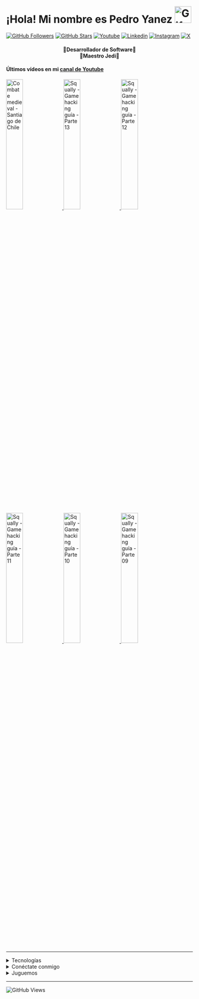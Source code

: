 <!-- Título -->
<h1>¡Hola! Mi nombre es Pedro Yanez
  <img src="https://raw.githubusercontent.com/nixin72/nixin72/master/wave.gif"
          alt="Gif animado de mano saludando"
          height="45"
          width="45" />
</h1>

  [![GitHub Followers](https://img.shields.io/github/followers/wotanCode?style=social)](https://github.com/wotanCode)
  [![GitHub Stars](https://img.shields.io/github/stars/wotanCode?style=social)](https://github.com/wotanCode)
  [![Youtube](https://img.shields.io/badge/Youtube-FF0000?&logo=Youtube&logoColor=white&labelColor=101010)](https://www.youtube.com/channel/UCwISu2hFg7EpOIZ8aV7iS6g?sub_confirmation=1)
  [![Linkedin](https://img.shields.io/badge/Linkedin-00d8fd?&logo=linkedin&logoColor=white&labelColor=101010)](https://www.linkedin.com/in/pedroelhumano/)
  [![Instagram](https://img.shields.io/badge/Instagram-E4405F?&logo=instagram&logoColor=white&labelColor=101010)](https://www.instagram.com/pedroelhumano/?theme=dark)
  [![X](https://img.shields.io/badge/X-1DA1F2?&logo=X&logoColor=white&labelColor=101010)](https://www.X.com/pedroelhumano)
<br>

<!-- Descripción-->
<h4 align="center">
  🔴Desarrollador de Software🔴<br>
  🔵Maestro Jedi🔵
</h4>

#### Últimos vídeos en mi [canal de Youtube](https://youtube.com/channel/UCwISu2hFg7EpOIZ8aV7iS6g?sub_confirmation=1)

<a href='https://youtu.be/11qUP9h-cR8' target='_blank'>
  <img width='30%' src='https://img.youtube.com/vi/11qUP9h-cR8/mqdefault.jpg' alt='Combate medieval - Santiago de Chile' />
</a>
<a href='https://youtu.be/q0C4XHuRNmU' target='_blank'>
  <img width='30%' src='https://img.youtube.com/vi/q0C4XHuRNmU/mqdefault.jpg' alt='Squally - Gamehacking guía - Parte 13' />
</a>
<a href='https://youtu.be/wg3eFB0Nzzs' target='_blank'>
  <img width='30%' src='https://img.youtube.com/vi/wg3eFB0Nzzs/mqdefault.jpg' alt='Squally - Gamehacking guía - Parte 12' />
</a>
<a href='https://youtu.be/ZCGw7Q2DRhE' target='_blank'>
  <img width='30%' src='https://img.youtube.com/vi/ZCGw7Q2DRhE/mqdefault.jpg' alt='Squally - Gamehacking guía - Parte 11' />
</a>
<a href='https://youtu.be/gKvrdj1nAlY' target='_blank'>
  <img width='30%' src='https://img.youtube.com/vi/gKvrdj1nAlY/mqdefault.jpg' alt='Squally - Gamehacking guía - Parte 10' />
</a>
<a href='https://youtu.be/iL1x_w7VJH8' target='_blank'>
  <img width='30%' src='https://img.youtube.com/vi/iL1x_w7VJH8/mqdefault.jpg' alt='Squally - Gamehacking guía - Parte 09' />
</a>

<hr/>

<details>
  <summary>Tecnologías</summary>
  <!-- Sección de tecnologías -->

<!-- Estadísticas -->
<br>
<hr/>

<h2>🟢MIS ESTADÍSTICAS🟢</h2>

<table align="center">
  <tr>
    <td align="center">
      <img src="https://github-readme-stats.vercel.app/api/top-langs/?username=wotanCode&langs_count=10&hide_border=true&layout=compact&theme=github_dark"/>
    </td>
  </tr>
  <tr>
    <td align="center">
      <img src="https://github-readme-stats.vercel.app/api?username=wotanCode&hide_border=true&show_icons=true&theme=github_dark"/>
    </td>
  </tr>
</table>

</details>

<!-- Redes sociales -->
<details>
  <summary>Conéctate conmigo</summary>

## 🟣¡Redes sociales!🟣

[![Youtube](https://img.shields.io/badge/Youtube-FF0000?style=for-the-badge&logo=Youtube&logoColor=white&labelColor=101010)](https://www.youtube.com/channel/UCwISu2hFg7EpOIZ8aV7iS6g?sub_confirmation=1)
[![Linkedin](https://img.shields.io/badge/Linkedin-00d8fd?style=for-the-badge&logo=linkedin&logoColor=white&labelColor=101010)](https://www.linkedin.com/in/pedroelhumano/)
[![Instagram](https://img.shields.io/badge/Instagram-E4405F?style=for-the-badge&logo=instagram&logoColor=white&labelColor=101010)](https://www.instagram.com/pedroelhumano/?theme=dark)
[![X](https://img.shields.io/badge/X-1DA1F2?style=for-the-badge&logo=X&logoColor=white&labelColor=101010)](https://www.X.com/pedroelhumano)
</details>

<details>
  <summary>Juguemos</summary>
<!-- Jugamos? -->

###### ⚪¿Quieres jugar?⚪
[![STEAM](https://img.shields.io/badge/-STEAM-171A21?style=flat-square&logo=steam&labelColor=101010)](https://steamcommunity.com/id/idzenc)
[![CHESS](https://img.shields.io/badge/-CHESS.COM-6C9E3F?style=flat-square&logo=Lichess&labelColor=101010)](https://www.chess.com/member/caballerodeplata)
</details>

<!-- Visitas al perfil-->
<hr/>

![GitHub Views](https://komarev.com/ghpvc/?username=wotanCode&style=for-the-badge&color=red&label=Total%20profile%20views)
